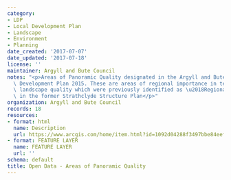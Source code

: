 ```yaml
---
category:
- LDP
- Local Development Plan
- Landscape
- Environment
- Planning
date_created: '2017-07-07'
date_updated: '2017-07-18'
license: ''
maintainer: Argyll and Bute Council
notes: "<p>Areas of Panoramic Quality designated in the Argyll and Bute adopted Local\
  \ Development Plan 2015. These are areas of regional importance in terms of their\
  \ landscape quality which were previously identified as \u2018Regional Scenic Areas\u2019\
  \ in the former Strathclyde Structure Plan</p>"
organization: Argyll and Bute Council
records: 18
resources:
- format: html
  name: Description
  url: https://www.arcgis.com/home/item.html?id=1092d04288f3497bbe84eefb62dbb923
- format: FEATURE LAYER
  name: FEATURE LAYER
  url: ''
schema: default
title: Open Data - Areas of Panoramic Quality
---
```

